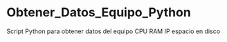 # Obtener_Datos_Equipo_Python
 Script Python para obtener datos del equipo CPU RAM IP espacio en disco
